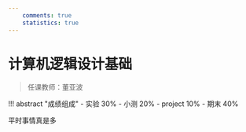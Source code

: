 ```yaml
---
    comments: true
    statistics: true
---
```


# 计算机逻辑设计基础

> 任课教师：董亚波

!!! abstract "成绩组成"
    - 实验 30%
    - 小测 20%
    - project 10%
    - 期末 40%

平时事情真是多